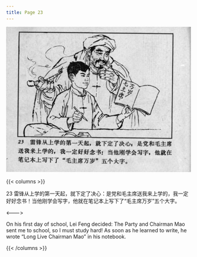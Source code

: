 ```yaml
---
title: Page 23
---
```


![leifeng page](./../../images/leifeng/seifert0522_lf_0030_0.jpg)

{{< columns >}}

23 雷锋从上学的第一天起，就下定了决心：是党和毛主席送我来上学的，我一定好好念书！当他刚学会写字，他就在笔记本上写下了“毛主席万岁”五个大字。

<--->

On his first day of school, Lei Feng decided: The Party and Chairman Mao sent me to school, so I must study hard! As soon as he learned to write, he wrote “Long Live Chairman Mao” in his notebook. 

{{< /columns >}}
